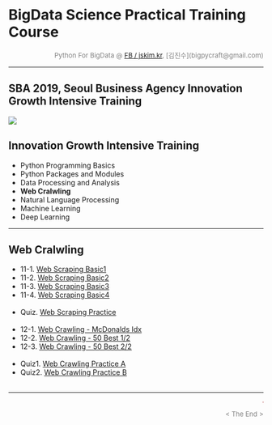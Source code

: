 
# BigData Science Practical Training Course

<div align='right'><font size=2 color='gray'>Python For BigData @ <font color='blue'><a href='https://www.facebook.com/jskim.kr'>FB / jskim.kr</a></font>, [김진수](bigpycraft@gmail.com)</font></div>
<hr>

## SBA 2019, Seoul Business Agency Innovation Growth Intensive Training

<img src="../images/img_main_front.png">

## Innovation Growth Intensive Training
- Python Programming Basics
- Python Packages and Modules
- Data Processing and Analysis
- <b>Web Cralwling</b>
- Natural Language Processing
- Machine Learning
- Deep Learning

<hr>

## Web Cralwling

- 11-1. [Web Scraping Basic1           ][E5111]
- 11-2. [Web Scraping Basic2           ][E5112]
- 11-3. [Web Scraping Basic3           ][E5113]
- 11-4. [Web Scraping Basic4           ][E5114]
<br/><br/>
- Quiz. [Web Scraping Practice         ][E5200]
<br/><br/>
- 12-1. [Web Crawling - McDonalds Idx  ][E5410]
- 12-2. [Web Crawling - 50 Best 1/2    ][E5310]
- 12-3. [Web Crawling - 50 Best 2/2    ][E5320]
<br/><br/>
- Quiz1. [Web Crawling Practice A      ][E5400]
- Quiz2. [Web Crawling Practice B      ][E5300]
<br/><br/>


[E5100]:  https://htmlpreview.github.io/?https://github.com/bigpycraft/sba19-seoulit/blob/master/notebook/html/BPC_E510_Web_Scraping_Basics_ver2.html            "Go D4110"
[E5111]:  https://htmlpreview.github.io/?https://github.com/bigpycraft/sba19-seoulit/blob/master/notebook/html/BPC_E511_Web_Scraping_Basic_1.html                "Go D4120"
[E5112]:  https://htmlpreview.github.io/?https://github.com/bigpycraft/sba19-seoulit/blob/master/notebook/html/BPC_E511_Web_Scraping_Basic_2.html                "Go D4130"
[E5113]:  https://htmlpreview.github.io/?https://github.com/bigpycraft/sba19-seoulit/blob/master/notebook/html/BPC_E511_Web_Scraping_Basic_3.html                "Go D4200"
[E5114]:  https://htmlpreview.github.io/?https://github.com/bigpycraft/sba19-seoulit/blob/master/notebook/html/BPC_E511_Web_Scraping_Basic_4.html                "Go D4210"
[E5115]:  https://htmlpreview.github.io/?https://github.com/bigpycraft/sba19-seoulit/blob/master/notebook/html/BPC_E511_Web_Scraping_Basic_5.html                "Go D4220"
[E5200]:  https://htmlpreview.github.io/?https://github.com/bigpycraft/sba19-seoulit/blob/master/notebook/html/BPC_E520_Web_Scraping_Quiz.html                   "Go D4230"
[E5210]:  https://htmlpreview.github.io/?https://github.com/bigpycraft/sba19-seoulit/blob/master/notebook/html/BPC_E521_Crawling_Music_Ranking1_ver4.html        "Go D4240"
[E5220]:  https://htmlpreview.github.io/?https://github.com/bigpycraft/sba19-seoulit/blob/master/notebook/html/BPC_E522_Crawling_Movie_Ranking2_ver4.html        "Go D4250"
[E5300]:  https://htmlpreview.github.io/?https://github.com/bigpycraft/sba19-seoulit/blob/master/notebook/html/BPC_E530_Web_Crawling_Quiz.html                   "Go P4_01"
[E5310]:  https://htmlpreview.github.io/?https://github.com/bigpycraft/sba19-seoulit/blob/master/notebook/html/BPC_E531_Web_Crawling1_ver3.html                  "Go P4_02"
[E5320]:  https://htmlpreview.github.io/?https://github.com/bigpycraft/sba19-seoulit/blob/master/notebook/html/BPC_E532_Web_Crawling2_ver3.html                  "Go D4300"
[E5400]:  https://htmlpreview.github.io/?https://github.com/bigpycraft/sba19-seoulit/blob/master/notebook/html/BPC_E540_Seoul_McDonalds_idx_Quiz.html            "Go D4310"
[E5410]:  https://htmlpreview.github.io/?https://github.com/bigpycraft/sba19-seoulit/blob/master/notebook/html/BPC_E541_Seoul_McDonalds_idx_ver4.html            "Go D4323"




<hr>
<marquee><font size=3 color='brown'>The BigpyCraft find the information to design valuable society with Technology & Craft.</font></marquee>
<div align='right'><font size=2 color='gray'> &lt; The End &gt; </font></div>
